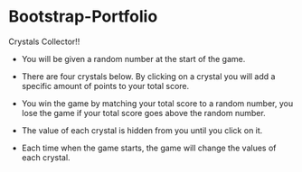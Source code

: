 # Bootstrap-Portfolio

Crystals Collector!!



- You will be given a random number at the start of the game.

- There are four crystals below. By clicking on a crystal you will add a specific amount of points to your total score.

- You win the game by matching your total score to a random number, you lose the game if your total score goes above the random number.

- The value of each crystal is hidden from you until you click on it.

- Each time when the game starts, the game will change the values of each crystal.